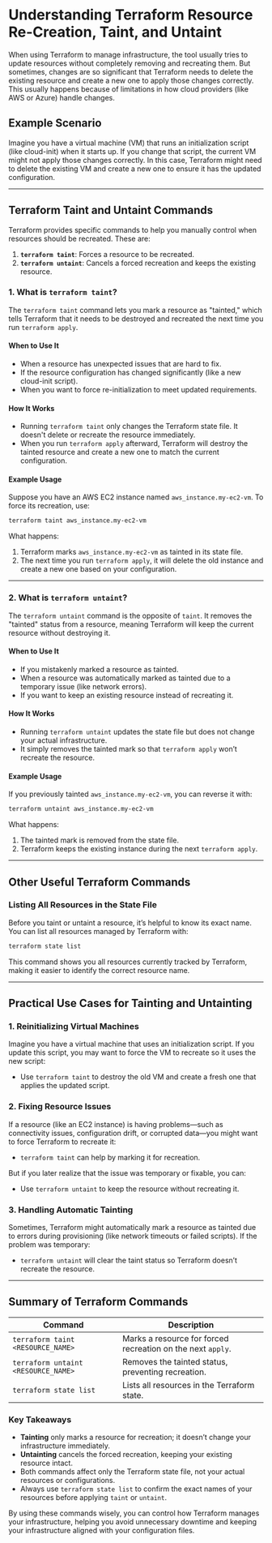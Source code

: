

# Understanding Terraform Resource Re-Creation, Taint, and Untaint

When using Terraform to manage infrastructure, the tool usually tries to update resources without completely removing and recreating them. But sometimes, changes are so significant that Terraform needs to delete the existing resource and create a new one to apply those changes correctly. This usually happens because of limitations in how cloud providers (like AWS or Azure) handle changes.

## Example Scenario
Imagine you have a virtual machine (VM) that runs an initialization script (like cloud-init) when it starts up. If you change that script, the current VM might not apply those changes correctly. In this case, Terraform might need to delete the existing VM and create a new one to ensure it has the updated configuration.

---

## **Terraform Taint and Untaint Commands**

Terraform provides specific commands to help you manually control when resources should be recreated. These are:

1. **`terraform taint`**: Forces a resource to be recreated.
2. **`terraform untaint`**: Cancels a forced recreation and keeps the existing resource.

### 1. **What is `terraform taint`?**

The `terraform taint` command lets you mark a resource as "tainted," which tells Terraform that it needs to be destroyed and recreated the next time you run `terraform apply`.

#### **When to Use It**
- When a resource has unexpected issues that are hard to fix.
- If the resource configuration has changed significantly (like a new cloud-init script).
- When you want to force re-initialization to meet updated requirements.

#### **How It Works**
- Running `terraform taint` only changes the Terraform state file. It doesn't delete or recreate the resource immediately.
- When you run `terraform apply` afterward, Terraform will destroy the tainted resource and create a new one to match the current configuration.

#### **Example Usage**
Suppose you have an AWS EC2 instance named `aws_instance.my-ec2-vm`. To force its recreation, use:

```bash
terraform taint aws_instance.my-ec2-vm
```

What happens:
1. Terraform marks `aws_instance.my-ec2-vm` as tainted in its state file.
2. The next time you run `terraform apply`, it will delete the old instance and create a new one based on your configuration.

---

### 2. **What is `terraform untaint`?**

The `terraform untaint` command is the opposite of `taint`. It removes the "tainted" status from a resource, meaning Terraform will keep the current resource without destroying it.

#### **When to Use It**
- If you mistakenly marked a resource as tainted.
- When a resource was automatically marked as tainted due to a temporary issue (like network errors).
- If you want to keep an existing resource instead of recreating it.

#### **How It Works**
- Running `terraform untaint` updates the state file but does not change your actual infrastructure.
- It simply removes the tainted mark so that `terraform apply` won’t recreate the resource.

#### **Example Usage**
If you previously tainted `aws_instance.my-ec2-vm`, you can reverse it with:

```bash
terraform untaint aws_instance.my-ec2-vm
```

What happens:
1. The tainted mark is removed from the state file.
2. Terraform keeps the existing instance during the next `terraform apply`.

---

## **Other Useful Terraform Commands**

### **Listing All Resources in the State File**
Before you taint or untaint a resource, it’s helpful to know its exact name. You can list all resources managed by Terraform with:

```bash
terraform state list
```

This command shows you all resources currently tracked by Terraform, making it easier to identify the correct resource name.

---

## **Practical Use Cases for Tainting and Untainting**

### **1. Reinitializing Virtual Machines**
Imagine you have a virtual machine that uses an initialization script. If you update this script, you may want to force the VM to recreate so it uses the new script:

- Use `terraform taint` to destroy the old VM and create a fresh one that applies the updated script.

### **2. Fixing Resource Issues**
If a resource (like an EC2 instance) is having problems—such as connectivity issues, configuration drift, or corrupted data—you might want to force Terraform to recreate it:

- `terraform taint` can help by marking it for recreation.

But if you later realize that the issue was temporary or fixable, you can:

- Use `terraform untaint` to keep the resource without recreating it.

### **3. Handling Automatic Tainting**
Sometimes, Terraform might automatically mark a resource as tainted due to errors during provisioning (like network timeouts or failed scripts). If the problem was temporary:

- `terraform untaint` will clear the taint status so Terraform doesn’t recreate the resource.

---

## **Summary of Terraform Commands**

| **Command**                          | **Description** |
|-------------------------------------|----------------|
| `terraform taint <RESOURCE_NAME>`    | Marks a resource for forced recreation on the next `apply`. |
| `terraform untaint <RESOURCE_NAME>`  | Removes the tainted status, preventing recreation. |
| `terraform state list`               | Lists all resources in the Terraform state. |

### **Key Takeaways**
- **Tainting** only marks a resource for recreation; it doesn’t change your infrastructure immediately.
- **Untainting** cancels the forced recreation, keeping your existing resource intact.
- Both commands affect only the Terraform state file, not your actual resources or configurations.
- Always use `terraform state list` to confirm the exact names of your resources before applying `taint` or `untaint`.

By using these commands wisely, you can control how Terraform manages your infrastructure, helping you avoid unnecessary downtime and keeping your infrastructure aligned with your configuration files.